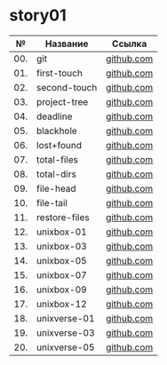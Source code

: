 # story01

| №   | Название      | Ссылка                        |
| --- | ------------- | ----------------------------- |
| 00. | git           | [github.com](./git)           |
| 01. | first-touch   | [github.com](./first-touch)   |
| 02. | second-touch  | [github.com](./second-touch)  |
| 03. | project-tree  | [github.com](./project-tree)  |
| 04. | deadline      | [github.com](./deadline)      |
| 05. | blackhole     | [github.com](./blackhole)     |
| 06. | lost+found    | [github.com](./lost+found)    |
| 07. | total-files   | [github.com](./total-files)   |
| 08. | total-dirs    | [github.com](./total-dirs)    |
| 09. | file-head     | [github.com](./file-head)     |
| 10. | file-tail     | [github.com](./file-tail)     |
| 11. | restore-files | [github.com](./restore-files) |
| 12. | unixbox-01    | [github.com](./unixbox-01)    |
| 13. | unixbox-03    | [github.com](./unixbox-03)    |
| 14. | unixbox-05    | [github.com](./unixbox-05)    |
| 15. | unixbox-07    | [github.com](./unixbox-07)    |
| 16. | unixbox-09    | [github.com](./unixbox-09)    |
| 17. | unixbox-12    | [github.com](./unixbox-12)    |
| 18. | unixverse-01  | [github.com](./unixverse-01)  |
| 19. | unixverse-03  | [github.com](./unixverse-03)  |
| 20. | unixverse-05  | [github.com](./unixverse-05)  |

<!-- | 11. | replace-log   | [github.com](./replace-log)   | -->
<!-- | 13. | needles       | [github.com](./needles)       | -->
<!-- | 15. | unixbox-02    | [github.com](./unixbox-02)    | -->
<!-- | 17. | unixbox-04    | [github.com](./unixbox-04)    | -->
<!-- | 19. | unixbox-06    | [github.com](./unixbox-06)    | -->
<!-- | 21. | unixbox-08    | [github.com](./unixbox-08)    | -->
<!-- | 22. | unixverse-07  | [github.com](./unixverse-07)  | -->
<!-- | 23. | unixbox-10    | [github.com](./unixbox-10)    | -->
<!-- | 24. | unixverse-09  | [github.com](./unixverse-09)  | -->
<!-- | 25. | unixbox-13    | [github.com](./unixbox-13)    | -->
<!-- | 29. | unixverse-04  | [github.com](./unixverse-04)  | -->
<!-- | 31. | unixverse-06  | [github.com](./unixverse-06)  | -->
<!-- | 33. | unixverse-08  | [github.com](./unixverse-08)  | -->
<!-- | 35. | unixverse-10  | [github.com](./unixverse-10)  | -->
